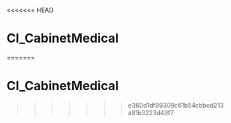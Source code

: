 <<<<<<< HEAD
# CI_CabinetMedical
=======
# CI_CabinetMedical
>>>>>>> e360d1df99309c61b54cbbed213a81b3223d49f7
